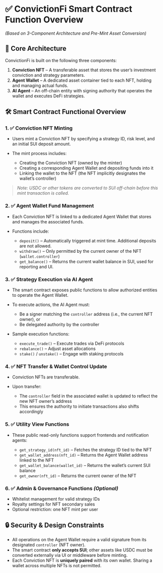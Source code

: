 # ✅ ConvictionFi Smart Contract Function Overview

_(Based on 3-Component Architecture and Pre-Mint Asset Conversion)_

## 🧱 Core Architecture

ConvictionFi is built on the following three components:

1. **Conviction NFT** – A transferable asset that stores the user’s investment conviction and strategy parameters.
2. **Agent Wallet** – A dedicated asset container tied to each NFT, holding and managing actual funds.
3. **AI Agent** – An off-chain entity with signing authority that operates the wallet and executes DeFi strategies.

## 🛠 Smart Contract Functional Overview

### 1. ✅ Conviction NFT Minting

- Users mint a Conviction NFT by specifying a strategy ID, risk level, and an initial SUI deposit amount.
- The mint process includes:

  - Creating the Conviction NFT (owned by the minter)
  - Creating a corresponding Agent Wallet and depositing funds into it
  - Linking the wallet to the NFT (the NFT implicitly designates the wallet’s controller)

> _Note: USDC or other tokens are converted to SUI off-chain before this mint transaction is called._

### 2. ✅ Agent Wallet Fund Management

- Each Conviction NFT is linked to a dedicated Agent Wallet that stores and manages the associated funds.
- Functions include:

  - `deposit()` – Automatically triggered at mint time. Additional deposits are not allowed.
  - `withdraw()` – Only permitted by the current owner of the NFT (`wallet.controller`)
  - `get_balance()` – Returns the current wallet balance in SUI, used for reporting and UI.

### 3. ✅ Strategy Execution via AI Agent

- The smart contract exposes public functions to allow authorized entities to operate the Agent Wallet.

- To execute actions, the AI Agent must:

  - Be a signer matching the `controller` address (i.e., the current NFT owner), or
  - Be delegated authority by the controller

- Sample execution functions:

  - `execute_trade()` – Execute trades via DeFi protocols
  - `rebalance()` – Adjust asset allocations
  - `stake()` / `unstake()` – Engage with staking protocols

### 4. ✅ NFT Transfer & Wallet Control Update

- Conviction NFTs are transferable.
- Upon transfer:

  - The `controller` field in the associated wallet is updated to reflect the new NFT owner’s address
  - This ensures the authority to initiate transactions also shifts accordingly

### 5. ✅ Utility View Functions

- These public read-only functions support frontends and notification agents:

  - `get_strategy_id(nft_id)` – Fetches the strategy ID tied to the NFT
  - `get_wallet_address(nft_id)` – Returns the Agent Wallet address linked to the NFT
  - `get_wallet_balance(wallet_id)` – Returns the wallet’s current SUI balance
  - `get_owner(nft_id)` – Returns the current owner of the NFT

### 6. ✅ Admin & Governance Functions _(Optional)_

- Whitelist management for valid strategy IDs
- Royalty settings for NFT secondary sales
- Optional restriction: one NFT mint per user

## 🔒 Security & Design Constraints

- All operations on the Agent Wallet require a valid signature from its designated `controller` (NFT owner).
- The smart contract **only accepts SUI**; other assets like USDC must be converted externally via UI or middleware before minting.
- Each Conviction NFT is **uniquely paired** with its own wallet. Sharing a wallet across multiple NFTs is not permitted.
